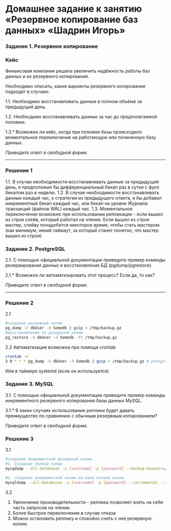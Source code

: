 # Домашнее задание к занятию «Резервное копирование баз данных» «Шадрин Игорь»

### Задание 1. Резервное копирование

### Кейс
Финансовая компания решила увеличить надёжность работы баз данных и их резервного копирования. 

Необходимо описать, какие варианты резервного копирования подходят в случаях: 

1.1. Необходимо восстанавливать данные в полном объёме за предыдущий день.

1.2. Необходимо восстанавливать данные за час до предполагаемой поломки.

1.3.* Возможен ли кейс, когда при поломке базы происходило моментальное переключение на работающую или починенную базу данных.

*Приведите ответ в свободной форме.*

---

### Решение 1
1.1. В случае необходимости восстанавливать данные за предыдущий день, я предположил бы дифференциальный бекап раз в сутки с фулл бекапом раз в неделю.
1.2. В случае необходимости восстанавливать данные каждый час, к стратегии из предыдущего ответа, я бы добавил инкрементный бекап каждый час, или бекап на уровне Журнала транзакций (файлов WAL) каждый час.
1.3. Моментальное переключение возможно при использовании репликации - если вышел из строя слейв, который работал на чтение. Если вышел из строя мастер, слейву понадобится некоторое время, чтобы стать мастером (как минимум, некий таймаут, за который станет понятно, что мастер вышел из строя).

### Задание 2. PostgreSQL

2.1. С помощью официальной документации приведите пример команды резервирования данных и восстановления БД (pgdump/pgrestore).

2.1.* Возможно ли автоматизировать этот процесс? Если да, то как?

*Приведите ответ в свободной форме.*

---

### Решение 2

2.1
```bash
#создание резервной копии 
pg_dump -U dbUser -d Somedb | gzip > /tmp/backup.gz
#восстановление из резервной копии
pg_restore -U dbUser -d Somedb -Ft /tmp/backup.gz

```
2.2 
Автоматизация возможна при помощи crontab
```bash
crontab -e
3 0 * * * pg_dump -U dbUser -d Somedb | gzip > /tmp/backup.gz # postgres pg dump
```
Или в таймере systemd (если он используется)

### Задание 3. MySQL

3.1. С помощью официальной документации приведите пример команды инкрементного резервного копирования базы данных MySQL. 

3.1.* В каких случаях использование реплики будет давать преимущество по сравнению с обычным резервным копированием?

*Приведите ответ в свободной форме.*

### Решение 3
3.1
```bash
#создание инкрементной резервной копии. 
#1. Создание полной копии
mysqdump --all-databases -u [username] -p [password] --backup-basedir=/tmp/backup/ > full$(date +"%Y-%m-%d-%H-%M-%S").sql

#2. Создание инкрементной копии на базе полной копии
mysqldump --all-databases -u [username] -p [password] --incremental --incremental-basedir=/tmp/backup/  > incremental-$(date +"%Y-%m-%d-%H-%M-%S").sql
```
3.2
1) Увеличение производительности - реплика позволяет взять на себя часть запросов на чтение.
2) Более быстрое переключение в случае отказа
3) Можно остановить реплику и спокойно снять с нее резервную копию

